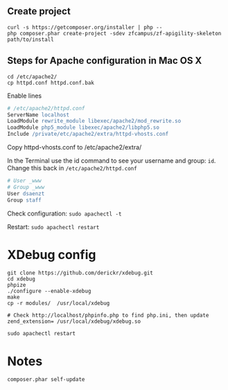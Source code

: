 ## Create project

```
curl -s https://getcomposer.org/installer | php --
php composer.phar create-project -sdev zfcampus/zf-apigility-skeleton path/to/install
```

## Steps for Apache configuration in Mac OS X

```
cd /etc/apache2/
cp httpd.conf httpd.conf.bak
```

Enable lines

```apache
# /etc/apache2/httpd.conf
ServerName localhost
LoadModule rewrite_module libexec/apache2/mod_rewrite.so
LoadModule php5_module libexec/apache2/libphp5.so
Include /private/etc/apache2/extra/httpd-vhosts.conf
```

Copy httpd-vhosts.conf to /etc/apache2/extra/


In the Terminal use the id command to see your username and group: `id`.
Change this back in `/etc/apache2/httpd.conf`

```apache
# User _www
# Group _www
User dsaenzt
Group staff
```

Check configuration: `sudo apachectl -t`

Restart: `sudo apachectl restart`

# XDebug config

```
git clone https://github.com/derickr/xdebug.git
cd xdebug
phpize
./configure --enable-xdebug
make
cp -r modules/  /usr/local/xdebug

# Check http://localhost/phpinfo.php to find php.ini, then update
zend_extension= /usr/local/xdebug/xdebug.so

sudo apachectl restart
```

# Notes

```
composer.phar self-update
```